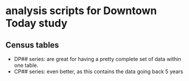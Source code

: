 # analysis scripts for Downtown Today study
## Census tables
- DP## series: are great for having a pretty complete set of data within one table.
- CP## series: even better, as this contains the data going back 5 years
